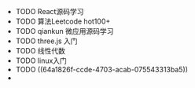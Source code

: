 - TODO React源码学习
- TODO 算法Leetcode hot100+
- TODO qiankun 微应用源码学习
- TODO three.js 入门
- TODO 线性代数
- TODO linux入门
- TODO ((64a1826f-ccde-4703-acab-075543313ba5))
-